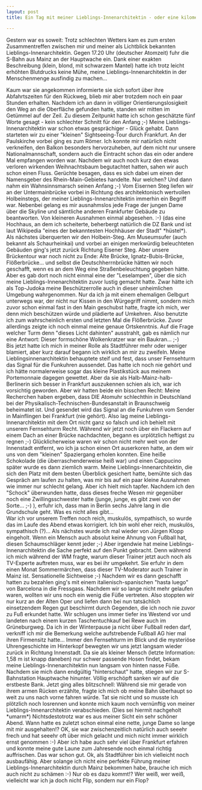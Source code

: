 ```yaml
---
layout: post
title: Ein Tag mit meiner Lieblings-Innenarchitektin - oder eine kilometerlange Geschichte von Hochhäusern, Uhren und Flüssen...

---
```


Gestern war es soweit: Trotz schlechten Wetters kam es zum ersten Zusammentreffen zwischen mir und meiner als Lichtblick bekannten Lieblings-Innenarchitektin. Gegen 17.20 Uhr (deutscher Atomzeit) fuhr die S-Bahn aus Mainz an der Hauptwache ein. Dank einer exakten Beschreibung (klein, blond, mit schwarzem Mantel) hatte ich trotz leicht erhöhten Blutdrucks keine Mühe, meine Lieblings-Innenarchitektin in der Menschenmenge ausfindig zu machen...

Kaum war sie angekommen informierte sie sich sofort über ihre Abfahrtszeiten für den Rückweg, blieb mir aber trotzdem noch ein paar Stunden erhalten. Nachdem ich an dann in völliger Orientierungslosigkeit den Weg an die Oberfläche gefunden hatte, standen wir mitten im Getümmel auf der Zeil. Zu diesem Zeitpunkt hatte ich schon geschätzte fünf Worte gesagt - kein schlechter Schnitt für den Anfang ;-) Meine Lieblings-Innenarchitektin war schon etwas gesprächiger - Glück gehabt. Dann starteten wir zu einer "kleinen" Sightseeing-Tour durch Frankfurt. An der Paulskirche vorbei ging es zum Römer. Ich konnte mir natürlich nicht verkneifen, den Balkon besonders hervorzuheben, auf dem nicht nur unsere Nationalmannschaft, sondern auch die Eintracht schon das ein oder andere Mal empfangen worden war. Nachdem wir auch noch kurz den etwas verloren wirkenden Weihnachtsbaum begutachtet hatten, sahen wir auch schon einen Fluss. Gerüchte besagen, dass es sich dabei um einen der Namensgeber des Rhein-Main-Gebietes handelte. Nur welchen? Und dann nahm ein Wahnsinnsmarsch seinen Anfang ;-) Vom Eisernen Steg liefen wir an der Untermainbrücke vorbei in Richtung des architektonisch wertvollen Holbeinstegs, der meiner Lieblings-Innenarchitektin immerhin ein Begriff war. Nebenbei gelang es mir ausnahmslos jede Frage der jungen Dame über die Skyline und sämtliche anderen Frankfurter Gebäude zu beantworten. Von kleineren Ausnahmen einmal abgesehen. :-) (das eine Hochhaus, an dem ich scheiterte, beherbergt natürlich die DZ Bank und ist laut Wikipedia "eines der bekanntesten Hochhäuser der Stadt" \*hüstel\*). Als nächstes überquerten wir den Holbein-Steg. Am Museumsufer (auch bekannt als Schaurheinkai) und vorbei an einigen merkwürdig beleuchteten Gebäuden ging's jetzt zurück Richtung Eisener Steg. Aber unsere Brückentour war noch nicht zu Ende: Alte Brücke, Ignatz-Bubis-Brücke, Flößerbrücke... und selbst die Deutschherrnbrücke hätten wir noch geschafft, wenn es an dem Weg eine Straßenbeleuchtung gegeben hätte. Aber es gab dort noch nicht einmal eine der "Leselampen", über die sich meine Lieblings-Innenarchitektin zuvor lustig gemacht hatte. Zwar hätte ich als Top-Judoka meine Beschützerrolle auch in dieser unheimlichen Umgebung wahrgenommen. Nur da ich ja mit einem ehemaligen Gelbgurt unterwegs war, der nicht nur Kissen in den Würgegriff nimmt, sondern mich zuvor schon einmal fast in den Main geschubst hatte, fragte ich mich, wer denn mich beschützen würde und plädierte auf Umkehren. Also benutzte ich zum wahrscheinlich ersten und letzten Mal die Flößerbrücke. Zuvor allerdings zeigte ich noch einmal meine genaue Ortskenntnis. Auf die Frage welcher Turm denn "dieses Licht dahinten" ausstrahlt, gab es nämlich nur eine Antwort: Dieser formschöne Wolkenkratzer war ein Baukran... ;-)  
Bis jetzt hatte ich mich in meiner Rolle als Stadtführer mehr oder weniger blamiert, aber kurz darauf begann ich wirklich an mir zu zweifeln. Meine Lieblingsinnenarchitektin behauptete steif und fest, dass unser Fernsehturm das Signal für die Funkuhren aussendet. Das hatte ich noch nie gehört und ich hätte normalerweise sogar das kleine Plastikstück aus meinem Portemonnaie dagegen gewettet. Aber da sie als Halb-Mainz-halb-Berlinerin sich besser in Frankfurt auszukennen schien als ich, war ich vorsichtig geworden. Aber wir hatten beide ein bisschen Recht: Meine Recherchen haben ergeben, dass DIE Atomuhr schlechthin in Deutschland bei der Physikalisch-Technischen-Bundesanstalt in Braunschweig beheimatet ist. Und gesendet wird das Signal an die Funkuhren vom Sender in Mainflingen bei Frankfurt (nie gehört). Also lag meine Lieblings-Innenarchitektin mit dem Ort nicht ganz so falsch und ich behielt mit unserem Fernsehturm Recht. Während wir jetzt noch über ein Flackern auf einem Dach an einer Brücke nachdachten, begann es urplötzlich heftigst zu regnen ;-) Glücklicherweise waren wir schon nicht mehr weit von der Innenstadt entfernt, wo ich ja schon einen Ort auserkoren hatte, an dem wir uns von dem "kleinen" Spaziergang erholen konnten. Eine heiße Schokolade (die überraschenderweise heiß war) und einen Cappucino später wurde es dann ziemlich warm. Meine Lieblings-Innenarchitektin, die sich den Platz mit dem besten Überblick gesichert hatte, bemühte sich das Gespräch am laufen zu halten, was mir bis auf ein paar kleine Ausnahmen wie immer nur schlecht gelang. Aber ich hielt mich tapfer. Nachdem ich den "Schock" überwunden hatte, dass dieses freche Wesen mir gegenüber noch eine Zwillingsschwester hatte (junge, junge, es gibt zwei von der Sorte... ;-) ), erfuhr ich, dass man in Berlin sechs Jahre lang in die Grundschule geht. Was es nicht alles gibt...  
War ich vor unserem Treffen noch reich, muskulös, sympathisch, so wurde das im Laufe des Abend etwas korrigiert. Ich bin wohl eher reich, muskulös, sympathisch (?)... Als nächstes wurde ich mal wieder von Jürgen Klopp eingeholt. Wenn ein Mensch auch absolut keine Ahnung von Fußball hat, diesen Schaumschläger kennt jeder ;-) Aber irgendwie hat meine Lieblings-Innenarchitektin die Sache perfekt auf den Punkt gebracht. Denn während ich mich während der WM fragte, warum dieser Trainer jetzt auch noch als TV-Experte auftreten muss, war es bei ihr umgekehrt. Sie erfuhr in dem einen Monat Sommermärchen, dass dieser TV-Moderator auch Trainer in Mainz ist. Sensationelle Sichtweise ;-) Nachdem wir es dann geschafft hatten zu bezahlen ging's mit einem italienisch-spanischen "hasta luego" von Barcelona in die Fressgass. Nachdem wir so lange nicht mehr gelaufen waren, wollten wir uns noch ein wenig die Füße vertreten. Also stoppten wir nur kurz an der Alten Oper und liefen dann bei nun tatsächlich einsetzendem Regen gut beschirmt durch Gegenden, die ich noch nie zuvor zu Fuß erkundet hatte. Wir schlugen uns immer tiefer ins Westend vor und landeten nach einem kurzen Taschentuchkauf bei Rewe auch im Grüneburgweg. Da ich in der Winterpause ja nicht über Fußball reden darf, verkniff ich mir die Bemerkung welche aufstrebende Fußball AG hier mal ihren Firmensitz hatte... Immer den Fernsehturm im Blick und die mysteriöse Uhrengeschichte im Hinterkopf bewegten wir uns jetzt langsam wieder zurück in Richtung Innenstadt. Da sie als kleiner Mensch (letzte Information: 1,58 m ist knapp daneben) nur schwer passende Hosen findet, bekam meine Lieblings-Innenarchitektin nun langsam von hinten nasse Füße. Nachdem sie mich dann endgültig "hinterschaut" hatte, stiegen wir zur S-Bahnstation Hauptwache hinunter. Völlig erschöpft sanken wir auf die erstbeste Bank. Jetzt ging alles blitzschnell: Während sie mir gerade von ihrem armen Rücken erzählte, fragte ich mich ob meine Bahn überhaupt so weit zu uns nach vorne fahren würde. Tat sie nicht und so musste ich plötzlich noch losrennen und konnte mich kaum noch vernünftig von meiner Lieblings-Innenarchitektin verabschieden. (Dies sei hiermit nachgeholt \*umarm\*) Nichtsdestotrotz war es aus meiner Sicht ein sehr schöner Abend. Wann hatte es zuletzt schon einmal eine nette, junge Dame so lange mit mir ausgehalten!? OK, sie war zwischenzeitlich natürlich auch seeehr frech und hat seeehr oft über mich gelacht und mich nicht immer wirklich ernst genommen :-) Aber ich habe auch sehr viel über Frankfurt erfahren und konnte meine gute Laune zum Jahresende noch einmal richtig auffrischen. Das war schon gut. Ok, als Stadtführer bin ich vielleicht noch ausbaufähig. Aber solange ich nicht eine perfekte Führung meiner Lieblings-Innenarchitektin durch Mainz bekommen habe, brauche ich mich auch nicht zu schämen :-) Nur ob es dazu kommt!? Wer weiß, wer weiß, vielleicht war ich ja doch nicht Flip, sondern nur ein Flop?
